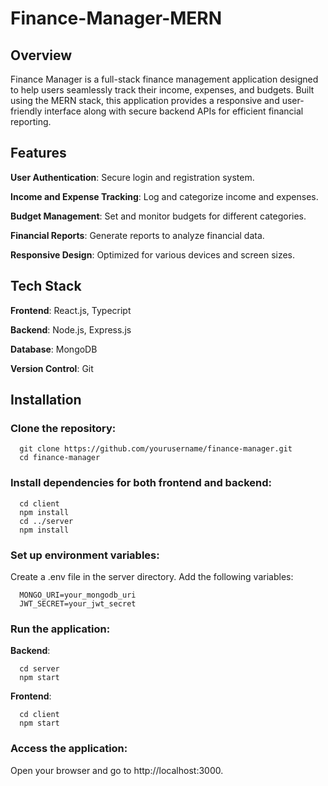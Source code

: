 # Finance-Manager-MERN


## Overview

Finance Manager is a full-stack finance management application designed to help users seamlessly track their income, expenses, and budgets. Built using the MERN stack, this application provides a responsive and user-friendly interface along with secure backend APIs for efficient financial reporting.


## Features

**User Authentication**: Secure login and registration system.

**Income and Expense Tracking**: Log and categorize income and expenses.

**Budget Management**: Set and monitor budgets for different categories.

**Financial Reports**: Generate reports to analyze financial data.

**Responsive Design**: Optimized for various devices and screen sizes.


## Tech Stack

**Frontend**: React.js, Typecript

**Backend**: Node.js, Express.js

**Database**: MongoDB

**Version Control**: Git


## Installation

### Clone the repository:
      git clone https://github.com/yourusername/finance-manager.git
      cd finance-manager

### Install dependencies for both frontend and backend:
      cd client
      npm install
      cd ../server
      npm install

### Set up environment variables:
Create a .env file in the server directory.
Add the following variables:

      MONGO_URI=your_mongodb_uri
      JWT_SECRET=your_jwt_secret

### Run the application:
**Backend**:

      cd server
      npm start
      
**Frontend**:

      cd client
      npm start

### Access the application:
Open your browser and go to http://localhost:3000.

